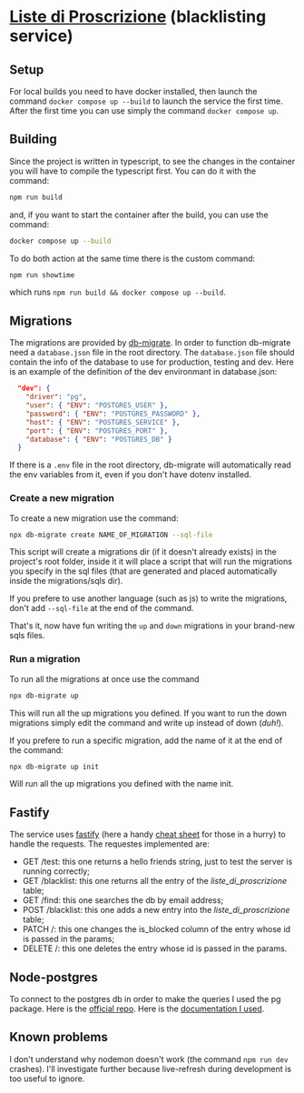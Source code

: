 # [Liste di Proscrizione](https://it.wikipedia.org/wiki/Proscrizione_sillana) (blacklisting service)

## Setup

For local builds you need to have docker installed, then launch the command `docker compose up --build` to launch the service the first time. After the first time you can use simply the command `docker compose up`.

## Building

Since the project is written in typescript, to see the changes in the container you will have to compile the typescript first.
You can do it with the command:

```sh
npm run build
```

and, if you want to start the container after the build, you can use the command:

```sh
docker compose up --build
```

To do both action at the same time there is the custom command:

```sh
npm run showtime
```

which runs `npm run build && docker compose up --build`.

## Migrations

The migrations are provided by [db-migrate](https://db-migrate.readthedocs.io/en/v0.10.x/). In order to function db-migrate need a `database.json` file in the root directory.
The `database.json` file should contain the info of the database to use for production, testing and dev. Here is an example of the definition of the dev environmant in database.json:

```json
  "dev": {
    "driver": "pg",
    "user": { "ENV": "POSTGRES_USER" },
    "password": { "ENV": "POSTGRES_PASSWORD" },
    "host": { "ENV": "POSTGRES_SERVICE" },
    "port": { "ENV": "POSTGRES_PORT" },
    "database": { "ENV": "POSTGRES_DB" }
  }
```

If there is a `.env` file in the root directory, db-migrate will automatically read the env variables from it, even if you don't have dotenv installed.

### Create a new migration

To create a new migration use the command:

```sh
npx db-migrate create NAME_OF_MIGRATION --sql-file
```

This script will create a migrations dir (if it doesn't already exists) in the project's root folder, inside it it will place a script that will run the migrations you specify in the sql files (that are generated and placed automatically inside the migrations/sqls dir).

If you prefere to use another language (such as js) to write the migrations, don't add `--sql-file` at the end of the command.

That's it, now have fun writing the `up` and `down` migrations in your brand-new sqls files.

### Run a migration

To run all the migrations at once use the command

```sh
npx db-migrate up
```

This will run all the up migrations you defined. If you want to run the down migrations simply edit the command and write up instead of down (_duh!_).

If you prefere to run a specific migration, add the name of it at the end of the command:

```sh
npx db-migrate up init
```

Will run all the up migrations you defined with the name init.

## Fastify

The service uses [fastify](https://www.fastify.io/) (here a handy [cheat sheet](https://devhints.io/fastify) for those in a hurry) to handle the requests.
The requestes implemented are:

- GET /test: this one returns a hello friends string, just to test the server is running correctly;
- GET /blacklist: this one returns all the entry of the _liste_di_proscrizione_ table;
- GET /find: this one searches the db by email address;
- POST /blacklist: this one adds a new entry into the _liste_di_proscrizione_ table;
- PATCH /: this one changes the is_blocked column of the entry whose id is passed in the params;
- DELETE /: this one deletes the entry whose id is passed in the params.

## Node-postgres

To connect to the postgres db in order to make the queries I used the pg package.
Here is the [official repo](https://github.com/brianc/node-postgres).
Here is the [documentation I used](https://node-postgres.com/features/connecting).

## Known problems

I don't understand why nodemon doesn't work (the command `npm run dev` crashes). I'll investigate further because live-refresh during development is too useful to ignore.
